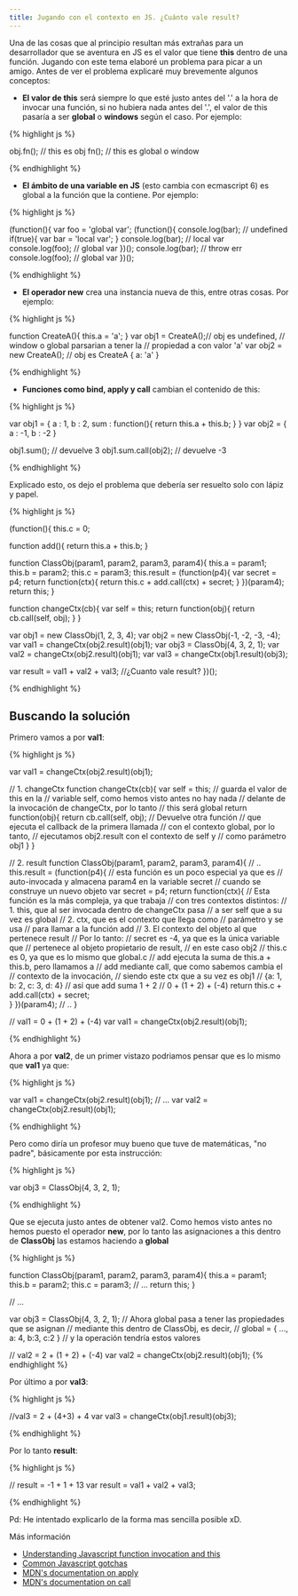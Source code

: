 ```yaml
---
title: Jugando con el contexto en JS. ¿Cuánto vale result?
---
```


Una de las cosas que al principio resultan más extrañas para un desarrollador que se aventura en JS es el valor que tiene **this** dentro de una función. Jugando con este tema elaboré un problema para picar a un amigo. Antes de ver el problema explicaré muy brevemente algunos conceptos:

* **El valor de this** será siempre lo que esté justo antes del '.' a la hora de invocar una función, si no hubiera nada antes del '.', el valor de this pasaría a ser **global** o **windows** según el caso. Por ejemplo:

{% highlight js %}

obj.fn(); // this  es obj
fn(); // this es global o window

{% endhighlight %}

* **El ámbito de una variable en JS** (esto cambia con ecmascript 6) es global a la función que la contiene. Por ejemplo:

{% highlight js %}

(function(){
  var foo = 'global var';
  (function(){
    console.log(bar); // undefined
    if(true){
      var bar = 'local var';
    }
    console.log(bar); // local var
    console.log(foo); // global var
  })();
  console.log(bar); // throw err
  console.log(foo); // global var
})();

{% endhighlight %}

* **El operador new** crea una instancia nueva de this, entre otras cosas. Por ejemplo:

{% highlight js %}

function CreateA(){
  this.a = 'a';
}
var obj1 = CreateA();// obj es undefined,
// window o global parsarian a tener la
// propiedad a con valor 'a'
var obj2 = new CreateA(); // obj es CreateA { a: 'a' }

{% endhighlight %}

* **Funciones como bind, apply y call** cambian el contenido de this:

{% highlight js %}

var obj1 = {
  a : 1,
  b : 2,
  sum : function(){
    return this.a + this.b;
  }
}
var obj2 = {
  a : -1,
  b : -2
}

obj1.sum(); // devuelve 3
obj1.sum.call(obj2); // devuelve -3

{% endhighlight %}

Explicado esto, os dejo el problema que debería ser resuelto solo con lápiz y papel.

{% highlight js %}

(function(){
  this.c = 0;

  function add(){
    return this.a + this.b;
  }

  function ClassObj(param1, param2, param3, param4){
    this.a = param1;
    this.b = param2;
    this.c = param3;
    this.result = (function(p4){
      var secret = p4;
      return function(ctx){
        return this.c + add.call(ctx) + secret;
      }
    })(param4);
    return this;
  }

  function changeCtx(cb){
    var self = this;
    return function(obj){
      return cb.call(self, obj);
    }
  }

  var obj1 = new ClassObj(1, 2, 3, 4);
  var obj2 = new ClassObj(-1, -2, -3, -4);
  var val1 = changeCtx(obj2.result)(obj1);
  var obj3 = ClassObj(4, 3, 2, 1);
  var val2 = changeCtx(obj2.result)(obj1);
  var val3 = changeCtx(obj1.result)(obj3);

  var result = val1 + val2 + val3;
  //¿Cuanto vale result?
})();

{% endhighlight %}


## Buscando la solución

Primero vamos a por **val1**:

{% highlight js %}

var val1 = changeCtx(obj2.result)(obj1);

// 1. changeCtx
function changeCtx(cb){
  var self = this; // guarda el valor de this en la
  // variable self, como hemos visto antes no hay nada
  // delante de la invocación de changeCtx, por lo tanto
  // this será global
  return function(obj){
    return cb.call(self, obj); // Devuelve otra función
    // que ejecuta el callback de la primera llamada
    // con el contexto global, por lo tanto,
    // ejecutamos obj2.result con el contexto de self y
    // como parámetro obj1
  }
}

// 2. result
function ClassObj(param1, param2, param3, param4){
  // ..
  this.result = (function(p4){
    // esta función es un poco especial ya que es
    // auto-invocada y almacena param4 en la variable secret
    // cuando se construye un nuevo objeto
    var secret = p4;
    return function(ctx){
    // Esta función es la más compleja, ya que trabaja
    // con tres contextos distintos:
    // 1. this, que al ser invocada dentro de changeCtx pasa
    // a ser self que a su vez es global
    // 2. ctx, que es el contexto que llega como
    // parámetro y se usa
    // para llamar a la función add
    // 3. El contexto del objeto al que pertenece result
    // Por lo tanto:
    // secret es -4, ya que es la única variable que
    // pertenece al objeto propietario de result,
    // en este caso obj2
    // this.c es 0, ya que es lo mismo que global.c
    // add ejecuta la suma de this.a + this.b, pero llamamos a
    // add mediante call, que como sabemos cambia el
    // contexto de la invocación,
    // siendo este ctx que a su vez es obj1
    // {a: 1, b: 2, c: 3, d: 4}
    // así que add suma 1 + 2
    // 0 + (1 + 2) + (-4)
      return this.c + add.call(ctx) + secret;      
    }
  })(param4);
  // ..
}

// val1 = 0 + (1 + 2) + (-4)
var val1 = changeCtx(obj2.result)(obj1);

{% endhighlight %}

Ahora a por **val2**, de un primer vistazo podriamos pensar que es lo mismo que **val1** ya que:

{% highlight js %}

var val1 = changeCtx(obj2.result)(obj1);
// ...
var val2 = changeCtx(obj2.result)(obj1);

{% endhighlight %}

Pero como diría un profesor muy bueno que tuve de matemáticas, "no padre", básicamente por esta instrucción:

{% highlight js %}

var obj3 = ClassObj(4, 3, 2, 1);

{% endhighlight %}

Que se ejecuta justo antes de obtener val2. Como hemos visto antes no hemos puesto el operador **new**, por lo tanto las asignaciones a this dentro de **ClassObj** las estamos haciendo a **global**

{% highlight js %}

function ClassObj(param1, param2, param3, param4){
  this.a = param1;
  this.b = param2;
  this.c = param3;
  // ...
  return this;
}

// ...

var obj3 = ClassObj(4, 3, 2, 1);
// Ahora global pasa a tener las propiedades que se asignan
// mediante this dentro de ClassObj, es decir,
// global = { ..., a: 4, b:3, c:2 }
// y la operación tendría estos valores

// val2 = 2 + (1 + 2) + (-4)
var val2 = changeCtx(obj2.result)(obj1);
{% endhighlight %}

Por último a por **val3**:

{% highlight js %}

//val3 = 2 + (4+3) + 4
var val3 = changeCtx(obj1.result)(obj3);

{% endhighlight %}

Por lo tanto **result**:

{% highlight js %}

// result = -1 + 1 + 13
var result = val1 + val2 + val3;

{% endhighlight %}

Pd: He intentado explicarlo de la forma mas sencilla posible xD.

Más información

* [Understanding Javascript function invocation and this](http://yehudakatz.com/2011/08/11/understanding-javascript-function-invocation-and-this/ "Understanding Javascript function invocation and this")
* [Common Javascript gotchas](http://www.jblotus.com/2013/01/13/common-javascript-gotchas/ "Common Javascript gotchas")
* [MDN's documentation on apply](https://developer.mozilla.org/en-US/docs/Web/JavaScript/Reference/Global_Objects/Function/apply "MDN's documentation on apply")
* [MDN's documentation on call](https://developer.mozilla.org/en-US/docs/Web/JavaScript/Reference/Global_Objects/Function/call "MDN's documentation on call")
